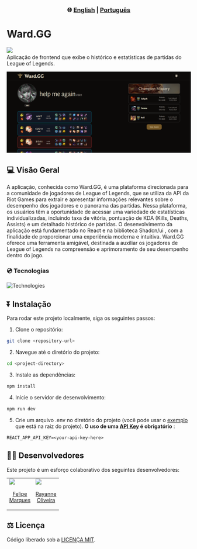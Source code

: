 <div align="center">
  <h3> 🌐 
    <a href="https://github.com/felipecomarques/ward-gg/blob/main/README.md" target="_blank">English</a> | 
    <a href="https://github.com/felipecomarques/ward-gg/blob/main/docs/README.pt-br.md" target="_blank">Português</a>  
  </h3>
</div>

# Ward.GG

<div align="left">
    <img src="https://img.shields.io/badge/License-MIT-blue" >
</div>
Aplicação de frontend que exibe o histórico e estatísticas de partidas do League of Legends.

![wardgg-homepage](./homePagePrint.png)

## 💻 Visão Geral
A aplicação, conhecida como Ward.GG, é uma plataforma direcionada para a comunidade de jogadores de League of Legends, que se utiliza da API da Riot Games para extrair e apresentar informações relevantes sobre o desempenho dos jogadores e o panorama das partidas. Nessa plataforma, os usuários têm a oportunidade de acessar uma variedade de estatísticas individualizadas, incluindo taxa de vitória, pontuação de KDA (Kills, Deaths, Assists) e um detalhado histórico de partidas. O desenvolvimento da aplicação está fundamentado no React e na biblioteca Shadcn/ui , com a finalidade de proporcionar uma experiência moderna e intuitiva. Ward.GG oferece uma ferramenta amigável, destinada a auxiliar os jogadores de League of Legends na compreensão e aprimoramento de seu desempenho dentro do jogo.

### 💿 Tecnologias
![Technologies](https://skillicons.dev/icons?i=js,nodejs,vite,react,tailwind)

## ⏬ Instalação
    
Para rodar este projeto localmente, siga os seguintes passos:
1. Clone o repositório:
```bash
git clone <repository-url>
```

2. Navegue até o diretório do projeto:
```bash
cd <project-directory>
```

3. Instale as dependências:
```bash
npm install
```

4. Inicie o servidor de desenvolvimento: 
```bash
npm run dev
```

5. Crie um arquivo .env no diretório do projeto (você pode usar o [exemplo](https://github.com/felipecomarques/ward-gg/blob/main/.env.exemple) que está na raiz do projeto). **O uso de uma [API Key](https://developer.riotgames.com/) é obrigatório** :
```
REACT_APP_API_KEY=<your-api-key-here>
```
## 👨‍💻 Desenvolvedores
Este projeto é um esforço colaborativo dos seguintes desenvolvedores:

<table>
  <tr>
    <td>
      <a href="https://github.com/felipecomarques" target="_blank">
        <img src="https://avatars.githubusercontent.com/u/57302703?v=4" width=100 />
        <p align="center">Felipe<br/> Marques </p>
      </a>
    </td>
    <td>
      <a href="https://github.com/RayanneOlivera" target="_blank">
        <img src="https://avatars.githubusercontent.com/u/61166923?v=4" width=100 />
        <p align="center">Rayanne <br/>Oliveira</p>
      </a>
    </td>
  </tr>
</table>


## ⚖️ Licença
Código liberado sob a [LICENÇA MIT](https://github.com/felipecomarques/ward-gg/blob/main/LICENSE).